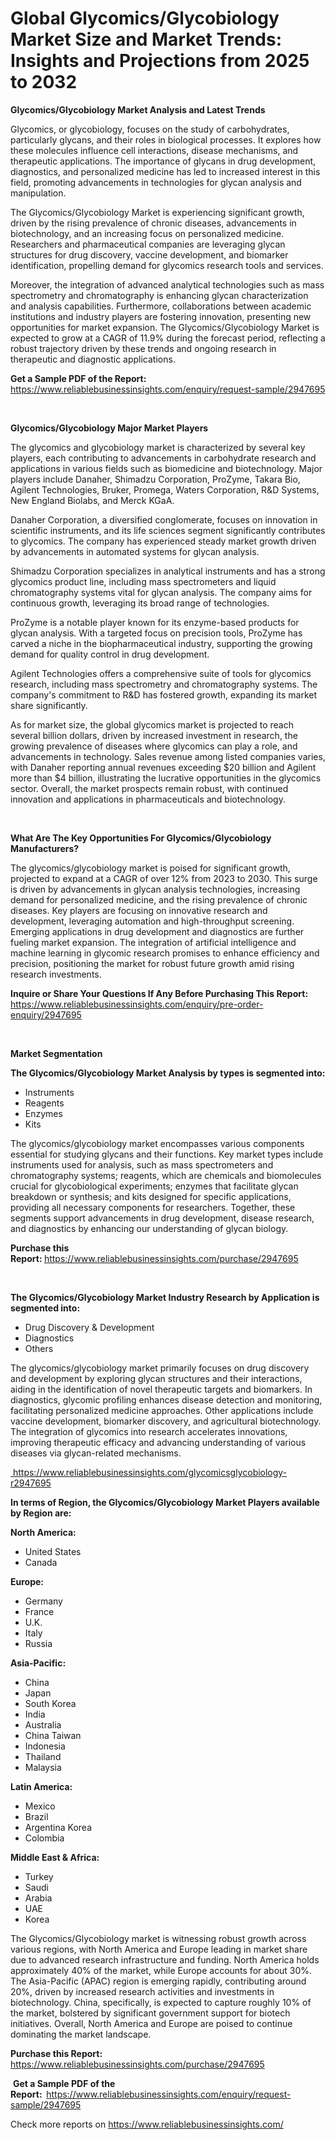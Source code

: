 <p><h1>Global Glycomics/Glycobiology Market Size and Market Trends: Insights and Projections from 2025 to 2032</h1></p><p><strong>Glycomics/Glycobiology Market Analysis and Latest Trends</strong></p>
<p><p>Glycomics, or glycobiology, focuses on the study of carbohydrates, particularly glycans, and their roles in biological processes. It explores how these molecules influence cell interactions, disease mechanisms, and therapeutic applications. The importance of glycans in drug development, diagnostics, and personalized medicine has led to increased interest in this field, promoting advancements in technologies for glycan analysis and manipulation.</p><p>The Glycomics/Glycobiology Market is experiencing significant growth, driven by the rising prevalence of chronic diseases, advancements in biotechnology, and an increasing focus on personalized medicine. Researchers and pharmaceutical companies are leveraging glycan structures for drug discovery, vaccine development, and biomarker identification, propelling demand for glycomics research tools and services. </p><p>Moreover, the integration of advanced analytical technologies such as mass spectrometry and chromatography is enhancing glycan characterization and analysis capabilities. Furthermore, collaborations between academic institutions and industry players are fostering innovation, presenting new opportunities for market expansion. The Glycomics/Glycobiology Market is expected to grow at a CAGR of 11.9% during the forecast period, reflecting a robust trajectory driven by these trends and ongoing research in therapeutic and diagnostic applications.</p></p>
<p><strong>Get a Sample PDF of the Report:&nbsp;</strong> <a href="https://www.reliablebusinessinsights.com/enquiry/request-sample/2947695?utm_campaign=3084&utm_medium=2&utm_source=Github&utm_content=ia&utm_term=12032025&utm_id=glycomicsglycobiology">https://www.reliablebusinessinsights.com/enquiry/request-sample/2947695</a></p>
<p>&nbsp;</p>
<p><strong>Glycomics/Glycobiology Major Market Players</strong></p>
<p><p>The glycomics and glycobiology market is characterized by several key players, each contributing to advancements in carbohydrate research and applications in various fields such as biomedicine and biotechnology. Major players include Danaher, Shimadzu Corporation, ProZyme, Takara Bio, Agilent Technologies, Bruker, Promega, Waters Corporation, R&D Systems, New England Biolabs, and Merck KGaA.</p><p>Danaher Corporation, a diversified conglomerate, focuses on innovation in scientific instruments, and its life sciences segment significantly contributes to glycomics. The company has experienced steady market growth driven by advancements in automated systems for glycan analysis.</p><p>Shimadzu Corporation specializes in analytical instruments and has a strong glycomics product line, including mass spectrometers and liquid chromatography systems vital for glycan analysis. The company aims for continuous growth, leveraging its broad range of technologies.</p><p>ProZyme is a notable player known for its enzyme-based products for glycan analysis. With a targeted focus on precision tools, ProZyme has carved a niche in the biopharmaceutical industry, supporting the growing demand for quality control in drug development.</p><p>Agilent Technologies offers a comprehensive suite of tools for glycomics research, including mass spectrometry and chromatography systems. The company's commitment to R&D has fostered growth, expanding its market share significantly.</p><p>As for market size, the global glycomics market is projected to reach several billion dollars, driven by increased investment in research, the growing prevalence of diseases where glycomics can play a role, and advancements in technology. Sales revenue among listed companies varies, with Danaher reporting annual revenues exceeding $20 billion and Agilent more than $4 billion, illustrating the lucrative opportunities in the glycomics sector. Overall, the market prospects remain robust, with continued innovation and applications in pharmaceuticals and biotechnology.</p></p>
<p>&nbsp;</p>
<p><strong>What Are The Key Opportunities For Glycomics/Glycobiology Manufacturers?</strong></p>
<p><p>The glycomics/glycobiology market is poised for significant growth, projected to expand at a CAGR of over 12% from 2023 to 2030. This surge is driven by advancements in glycan analysis technologies, increasing demand for personalized medicine, and the rising prevalence of chronic diseases. Key players are focusing on innovative research and development, leveraging automation and high-throughput screening. Emerging applications in drug development and diagnostics are further fueling market expansion. The integration of artificial intelligence and machine learning in glycomic research promises to enhance efficiency and precision, positioning the market for robust future growth amid rising research investments.</p></p>
<p><strong>Inquire or Share Your Questions If Any Before Purchasing This Report:</strong> <a href="https://www.reliablebusinessinsights.com/enquiry/pre-order-enquiry/2947695?utm_campaign=3084&utm_medium=2&utm_source=Github&utm_content=ia&utm_term=12032025&utm_id=glycomicsglycobiology">https://www.reliablebusinessinsights.com/enquiry/pre-order-enquiry/2947695</a></p>
<p>&nbsp;</p>
<p><strong>Market Segmentation</strong></p>
<p><strong>The Glycomics/Glycobiology Market Analysis by types is segmented into:</strong></p>
<p><ul><li>Instruments</li><li>Reagents</li><li>Enzymes</li><li>Kits</li></ul></p>
<p><p>The glycomics/glycobiology market encompasses various components essential for studying glycans and their functions. Key market types include instruments used for analysis, such as mass spectrometers and chromatography systems; reagents, which are chemicals and biomolecules crucial for glycobiological experiments; enzymes that facilitate glycan breakdown or synthesis; and kits designed for specific applications, providing all necessary components for researchers. Together, these segments support advancements in drug development, disease research, and diagnostics by enhancing our understanding of glycan biology.</p></p>
<p><strong>Purchase this Report:&nbsp;</strong><a href="https://www.reliablebusinessinsights.com/purchase/2947695?utm_campaign=3084&utm_medium=2&utm_source=Github&utm_content=ia&utm_term=12032025&utm_id=glycomicsglycobiology">https://www.reliablebusinessinsights.com/purchase/2947695</a></p>
<p>&nbsp;</p>
<p><strong>The Glycomics/Glycobiology Market Industry Research by Application is segmented into:</strong></p>
<p><ul><li>Drug Discovery & Development</li><li>Diagnostics</li><li>Others</li></ul></p>
<p><p>The glycomics/glycobiology market primarily focuses on drug discovery and development by exploring glycan structures and their interactions, aiding in the identification of novel therapeutic targets and biomarkers. In diagnostics, glycomic profiling enhances disease detection and monitoring, facilitating personalized medicine approaches. Other applications include vaccine development, biomarker discovery, and agricultural biotechnology. The integration of glycomics into research accelerates innovations, improving therapeutic efficacy and advancing understanding of various diseases via glycan-related mechanisms.</p></p>
<p><a href="https://www.reliablebusinessinsights.com/glycomicsglycobiology-r2947695?utm_campaign=3084&utm_medium=2&utm_source=Github&utm_content=ia&utm_term=12032025&utm_id=glycomicsglycobiology">&nbsp;https://www.reliablebusinessinsights.com/glycomicsglycobiology-r2947695</a></p>
<p><strong>In terms of Region, the Glycomics/Glycobiology Market Players available by Region are:</strong></p>
<p>
    <p> <strong> North America: </strong>
        <ul>
            <li>United States</li>
            <li>Canada</li>
        </ul>
        </p> 
    <p> <strong> Europe: </strong>
        <ul>
            <li>Germany</li>
            <li>France</li>
            <li>U.K.</li>
            <li>Italy</li>
            <li>Russia</li>
        </ul>
        </p> 
    <p> <strong> Asia-Pacific: </strong>
        <ul>
            <li>China</li>
            <li>Japan</li>
            <li>South Korea</li>
            <li>India</li>
            <li>Australia</li>
            <li>China Taiwan</li>
            <li>Indonesia</li>
            <li>Thailand</li>
            <li>Malaysia</li>
        </ul>
        </p> 
    <p> <strong> Latin America: </strong>
        <ul>
            <li>Mexico</li>
            <li>Brazil</li>
            <li>Argentina Korea</li>
            <li>Colombia</li>
        </ul>
        </p> 
    <p> <strong> Middle East & Africa: </strong>
        <ul>
            <li>Turkey</li>
            <li>Saudi</li>
            <li>Arabia</li>
            <li>UAE</li>
            <li>Korea</li>
        </ul>
    </p>
    </p>
<p><p>The Glycomics/Glycobiology market is witnessing robust growth across various regions, with North America and Europe leading in market share due to advanced research infrastructure and funding. North America holds approximately 40% of the market, while Europe accounts for about 30%. The Asia-Pacific (APAC) region is emerging rapidly, contributing around 20%, driven by increased research activities and investments in biotechnology. China, specifically, is expected to capture roughly 10% of the market, bolstered by significant government support for biotech initiatives. Overall, North America and Europe are poised to continue dominating the market landscape.</p></p>
<p><strong>Purchase this Report: </strong><a href="https://www.reliablebusinessinsights.com/purchase/2947695?utm_campaign=3084&utm_medium=2&utm_source=Github&utm_content=ia&utm_term=12032025&utm_id=glycomicsglycobiology">https://www.reliablebusinessinsights.com/purchase/2947695</a></p>
<p>&nbsp;<strong>Get a Sample PDF of the Report:&nbsp;&nbsp;</strong><a href="https://www.reliablebusinessinsights.com/enquiry/request-sample/2947695?utm_campaign=3084&utm_medium=2&utm_source=Github&utm_content=ia&utm_term=12032025&utm_id=glycomicsglycobiology">https://www.reliablebusinessinsights.com/enquiry/request-sample/2947695</a></p>
<p><strong></strong></p>
<p>Check more reports on <a href="https://www.reliablebusinessinsights.com/?utm_campaign=3084&utm_medium=2&utm_source=Github&utm_content=ia&utm_term=12032025&utm_id=glycomicsglycobiology">https://www.reliablebusinessinsights.com/</a></p>